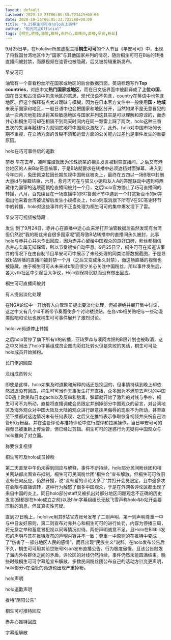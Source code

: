 ```yaml
---
layout: default
Lastmod: 2020-10-25T06:05:33.723449+00:00
date: 2020-10-25T06:05:33.723388+00:00
title: "9.25桐生可可与holo炎上事件"
author: "和光同尘Official"
tags: [桐生,转播,油管,推特,赤井心,直播间,直播,早安,粉丝]
---
```


9月25日早，在hololive所属虚拟主播**桐生可可**的个人节目《早安可可》中，出现了将我国台湾地区作为“国家”与其他国家并列的情况，随后桐生可可在B站的转播直播间被封禁，而原视频在油管也被隐藏，后又被剪辑重新发布。

早安可可

油管有一个查看粉丝所在国家或地区的后台数据页面，英语标题写作**Top countries**，对应中文**热门国家或地区**，而在日文版界面中被翻译成了**上位の国**，国在日文和古汉语中包含地区的意思，现代汉语不包含，country在英语中也包含地区。但这个解释有点太过暧昧与模糊，因为在日本官方文件中一般使用**国・地域**来表示国家和地区，一般日语中也会把国家和地区分开，当然如果不是无意冒犯的话一次两次地犯错误将某些敏感地区与国家并列这其实是可以理解和原谅的，而赤井心和桐生可可却在相隔不到两天时间内在同一颗雷上踩了两次，holo这种三番五次的失误与触线行为就彻底地将中国观众激怒了。此外，holo对中国市场的长期不重视，在立场方面的含糊不清和运营方面的公关能力过差也是事件发生的重要原因。

holo在巧可事件后的道歉

前奏 早在去年，凑阿库娅就因为珍珠奶茶的相关发言被封禁直播间，之后又有港台地区的人来B站恶意搞事，于是B站就要求在转播中必须遮挡对面弹幕，进入到今年四月，兔田佩克拉因长期忽视中国粉丝被炎上，最终在五四以一场B限中封删大量id与弹幕结束，六月，愈月巧可在与猫又小粥和友人A的答题联动中遇到将西藏作为国家的选项而躺枪直播间被封一个月，之后holo官方停止了巧可直播间的转播，八月，百鬼绫目在一场直播中的SC答谢环节中遇到一个打赏新台币的id并指出他来着台湾被误解后发生小规模炎上，holo则取消旗下所有V在SC答谢环节中的转播，holo对这些事件的不正当处理为桐生可可的集中爆发埋下了雷。

早安可可视频被隐藏

发生 到了9月24日，赤井心在直播中途心血来潮打开油管数据后虽然发现有台湾但仍然说“我的粉丝来自很多国家呢”而导致B站转播中的直播间永久被封，此事holo与赤井心并未作出回应，因为赤井心留给中国观众的良好口碑，粉丝都相信赤井心实属无知踩雷，所以节奏很快自动平息。9月25日早，桐生可可在知道该事件的情况下在由自制节目早安可可中展示了未经处理的同类油管数据截图，于是导致b站转播的直播间被封禁一个月（之后又变成永久封禁），而这场直播的视频也被隐藏，由于桐生可可从未来过b限且很少关心关注中国粉丝，所以事件发生后，各大vtb社区中引起巨大争议，Holo则保持沉默而没有做出回应。

桐生可可直播间被封

有人提出淡化处理

在NGA论坛中一开始有人向管理员提出要淡化处理，但被拒绝并展开集中讨论，这之中又有几个id不断带节奏而使多个讨论楼锁贴，在各vtb相关贴吧与一些动漫类贴吧和论坛也就桐生可可事件展开了激烈讨论。

hololive频道停止转播

之后holo暂停了旗下所有V的转播，亚琦罗森与凑阿库娅的B限计划也被取消，这之中又闹出了holo字幕组成员企图向彩虹社转火但是失败的笑话，桐生可可及holo成员开始掉粉。

长门佬的回应

龙组成员转火

即使是这样，holo如果及时道歉和解释的话还是挽回的，但事情持续到晚上却依然迟迟没有回应，桐生可可当作无事发生打开直播，众多因为不满前去声讨的中国DD遇上欧美和日本gachi以及反串和胎毒，弹幕就开始了激烈的对线与争吵，桐生可可不为所动，直接将直播调成会员限定并删掉部分中国观众的留言，对台湾地区及海外观众对中国大陆及大陆的观众进行肆意抹黑侮辱的现象不为所动，甚至直至下播都对这边情况未有任何表现，之后又在推特表示争取恢复视频并庆祝自己油管65万粉丝，并在油管评论与推特评论中进行控评和拉黑操作。当日早安可可的视频已被重新上传油管，但已经过剪辑。桐生可可的迷惑行为无疑将中国观众与holo推向了对立面。

称要恢复视频

桐生可可及holo成员掉粉

第二天直至中午仍未得到回应与解释，事件不断持续，holo部分民间粉丝团和相关网站都出面宣布抵制，桐生可可民间粉丝团“桐生会”宣布解散。但桐生可可依旧没有任何反应，仍然开播，说"没有爱的评论太多了"并打开会员限定，且中途多次在会限与直播调转，这种行为触怒了很多中国观众，于是在外网各评论区都出现了来自中国的炎上。同日holo部分staff又被扒出对部分地区问题观念不正确的历史发言(但都是在holo成立之前)以及hlm字幕组组长无敌飞雪声称holo与b站开会要压制的消息，但其真实性可疑。

直到27日晚上，hololive用其B站官方账号发布了二则声明，第一则声明尊重一中与中日友好原则，第二则宣布对赤井心和桐生可可的进行处罚，内容为停播三周，将无意之举和蓄意冒犯视以同等情况对待。两份声明诚意不足，且Holo在Bilibili发布的声明与其在推特发布的声明内容并不一致：尊重一中原则的在推特中变成了“伤害了一部分地区人民的感情”，而且出现“民族主义”说辞。在holo发布公告后不久，桐生可可用其前世账号Kson发布直播公告，行为极度傲慢。且该公告触发了海内外各群体之间的矛盾，评论区的对线仍然持续，事件仍然未能圆满结束。晚些时候桐生可可字幕组宣布解散，多数民间粉丝团公布自己的活动方针变更声明，holo部分v在油管的频道也出现严重掉粉。

holo声明

holo道歉声明

推特"阴阳公告"

桐生可可推特回应

赤井心推特回应

字幕组解散

